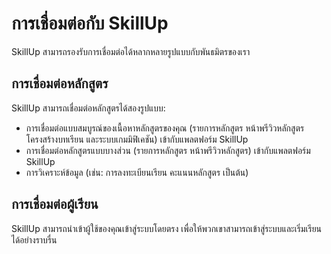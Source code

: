 # การเชื่อมต่อกับ SkillUp

SkillUp สามารถรองรับการเชื่อมต่อได้หลากหลายรูปแบบกับพันธมิตรของเรา

## การเชื่อมต่อหลักสูตร

SkillUp สามารถเชื่อมต่อหลักสูตรได้สองรูปแบบ:

- การเชื่อมต่อแบบสมบูรณ์ของเนื้อหาหลักสูตรของคุณ (รายการหลักสูตร หน้าพรีวิวหลักสูตร โครงสร้างบทเรียน และระบบเกมมิฟิเคชัน) เข้ากับแพลตฟอร์ม SkillUp
- การเชื่อมต่อหลักสูตรแบบบางส่วน (รายการหลักสูตร หน้าพรีวิวหลักสูตร) เข้ากับแพลตฟอร์ม SkillUp
- การวิเคราะห์ข้อมูล (เช่น: การลงทะเบียนเรียน คะแนนหลักสูตร เป็นต้น)

## การเชื่อมต่อผู้เรียน

SkillUp สามารถนำเข้าผู้ใช้ของคุณเข้าสู่ระบบโดยตรง เพื่อให้พวกเขาสามารถเข้าสู่ระบบและเริ่มเรียนได้อย่างราบรื่น
